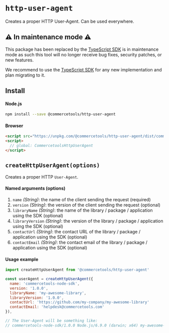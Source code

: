 # `http-user-agent`

Creates a proper HTTP User-Agent. Can be used everywhere.

## ⚠️ In maintenance mode ⚠️

This package has been replaced by the [TypeScript SDK](https://docs.commercetools.com/sdk/typescript-sdk) is in maintenance mode as such this tool will no longer receive bug fixes, security patches, or new features.

We recommend to use the [TypeScript SDK](https://docs.commercetools.com/sdk/typescript-sdk) for any new implementation and plan migrating to it.

## Install

#### Node.js

```bash
npm install --save @commercetools/http-user-agent
```

#### Browser

```html
<script src="https://unpkg.com/@commercetools/http-user-agent/dist/commercetools-http-user-agent.umd.min.js"></script>
<script>
  // global: CommercetoolsHttpUserAgent
</script>
```

## `createHttpUserAgent(options)`

Creates a proper HTTP `User-Agent`.

#### Named arguments (options)

1.  `name` _(String)_: the name of the client sending the request (required)
2.  `version` _(String)_: the version of the client sending the request (optional)
3.  `libraryName` _(String)_: the name of the library / package / application using the SDK (optional)
4.  `libraryVersion` _(String)_: the version of the library / package / application using the SDK (optional)
5.  `contactUrl` _(String)_: the contact URL of the library / package / application using the SDK (optional)
6.  `contactEmail` _(String)_: the contact email of the library / package / application using the SDK (optional)

#### Usage example

```js
import createHttpUserAgent from '@commercetools/http-user-agent'

const userAgent = createHttpUserAgent({
  name: 'commercetools-node-sdk',
  version: '1.0.0',
  libraryName: 'my-awesome-library',
  libraryVersion: '1.0.0',
  contactUrl: 'https://github.com/my-company/my-awesome-library'
  contactEmail: 'helpdesk@commercetools.com'
}),

// The User-Agent will be something like:
// commercetools-node-sdk/1.0.0 Node.js/6.9.0 (darwin; x64) my-awesome-library/1.0.0 (+https://github.com/my-company/my-awesome-library; +helpdesk@commercetools.com)
```
